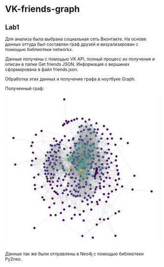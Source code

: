 # VK-friends-graph
## Lab1

Для анализа была выбрана социальная сеть Вконтакте. На основе данных оттуда был составлен граф друзей и визуализирован с помощью библиотеки networkx.

Данные получены с помощью VK API, полный процесс их получения и описан в папке Get friends JSON. Информация о вершинах сформирована в файл friends.json.

Обработка этих данных и получение графа в ноутбуке Graph.

Полученный граф:
![alt text](VkGraph.png)

Данные так же были отправлены в Neo4j с помощью библиотеки Py2neo.
